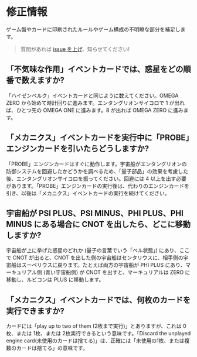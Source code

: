# 修正情報
ゲーム盤やカードに印刷されたルールやゲーム構成の不明瞭な部分を補足します。

> 質問があれば [issue を上げ](../../../issues)、知らせてください!

## 「不気味な作用」イベントカードでは、惑星をどの順番で数えますか?
「ハイゼンベルク」イベントカードと同じように数えてください。OMEGA ZERO から始めて時計回りに進みます。エンタングリオンサイコロで 1 が出れば、ひとつ先の OMEGA ONE に進みます。8 が出れば OMEGA ZERO に進みます。

## 「メカニクス」イベントカードを実行中に「PROBE」エンジンカードを引いたらどうしますか?
「PROBE」エンジンカードはすぐに動作します。宇宙船がエンタングリオンの防御システムを回避したかどうかを調べるため、「量子部品」の効果を考慮した後、エンタングリオンサイコロを振ってください。回避には 4 以上を出す必要があります。「PROBE」エンジンカードの実行後は、代わりのエンジンカードを引き、以後は「メカニクス」イベントカードの実行を続けてください。

## 宇宙船が PSI PLUS、PSI MINUS、PHI PLUS、PHI MINUS にある場合に CNOT を出したら、どこに移動しますか?
宇宙船が上に挙げた惑星のどれか (量子の言葉でいう「ベル状態」) にあり、ここで CNOT が出ると、CNOT を出した側の宇宙船はセンタリウスに、相手側の宇宙船はスーペリウスに戻ります。たとえば両方の宇宙船が PHI PLUS にあり、マーキュリアル側 (青い宇宙船側) が CNOT を出すと、マーキュリアルは ZERO に移動し、ルビコンは PLUS に移動します。

## 「メカニクス」イベントカードでは、何枚のカードを実行できますか?
カードには「play up to two of them (2枚まで実行)」とありますが、これは 0枚、または 1枚、または 2枚実行できるという意味です。「Discard the unplayed engine card(未使用のカードは捨てる)」は、正確には「未使用の1枚、または複数のカードは捨てる」の意味です。
